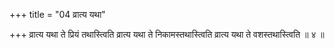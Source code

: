 +++
title = "04 व्रात्य यथा"

+++
व्रात्य यथा ते प्रियं तथास्त्विति व्रात्य यथा ते निकामस्तथास्त्विति व्रात्य यथा ते वशस्तथास्त्विति ॥ ४ ॥